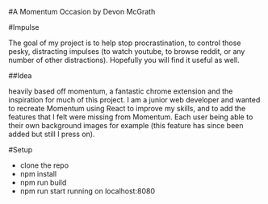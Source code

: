 #A Momentum Occasion
by Devon McGrath

#Impulse


The goal of my project is to help stop procrastination, to control those pesky,
distracting impulses (to watch youtube, to browse reddit, or any number of other distractions).
Hopefully you will find it useful as well.

##Idea

heavily based off momentum, a fantastic chrome extension and the inspiration for
much of this project. I am a junior web developer and wanted to recreate Momentum using React
to improve my skills, and to add the features that I felt were missing from Momentum. Each user
being able to their own background images for example (this feature has since been added but
still I press on).

#Setup

* clone the repo
* npm install
* npm run build
* npm run start
running on localhost:8080
